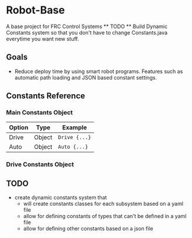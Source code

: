 # Robot-Base
 A base project for FRC Control Systems
** TODO ** Build Dynamic Constants system so that you don't have to change Constants.java everytime you want new stuff.
## Goals
* Reduce deploy time by using smart robot programs. Features such as automatic path loading and JSON based constant settings.

## Constants Reference
### Main Constants Object
| Option 	| Type   	| Example       	|
|--------	|--------	|---------------	|
| Drive  	| Object 	| `Drive {...}` 	|
| Auto   	| Object 	| `Auto {...}`  	|

### Drive Constants Object

## TODO
* create dynamic constants system that
    * will create constants classes for each subsystem based on a yaml file
    * allow for defining constants of types that can't be defined in a yaml file
    * allow for defining other constants based on a json file
